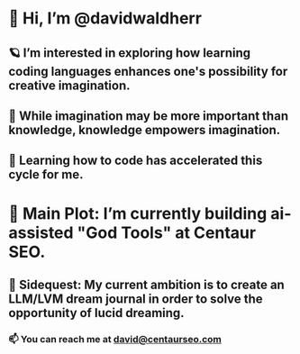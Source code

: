 # 👋 Hi, I’m @davidwaldherr


## 🪐 I’m interested in exploring how learning coding languages enhances one's possibility for creative imagination.

## 💠 While imagination may be more important than knowledge, knowledge empowers imagination.

## 🧬 Learning how to code has accelerated this cycle for me.


# 👑 Main Plot: I’m currently building ai-assisted "God Tools" at Centaur SEO.

## 🧭 Sidequest: My current ambition is to create an LLM/LVM dream journal in order to solve the opportunity of lucid dreaming.

### 📫 You can reach me at david@centaurseo.com

<!---
davidwaldherr/davidwaldherr is a ✨ special ✨ repository because its `README.md` (this file) appears on your GitHub profile.
You can click the Preview link to take a look at your changes.
--->
